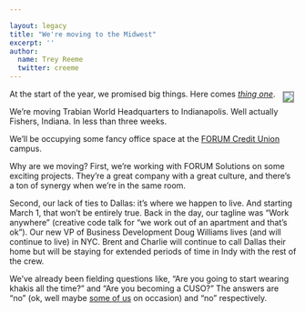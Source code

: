 ```yaml
---

layout: legacy
title: "We're moving to the Midwest"
excerpt: ''
author:
  name: Trey Reeme
  twitter: creeme
---
```


<p><a href="http://www.flickr.com/photos/trabian/sets/72157594494363276/"><img src="http://farm1.static.flickr.com/178/369976423_9cbf10b363_m.jpg" style="float:right; border: 2px solid #999999; margin: 4px;" /></a>At the start of the year, we promised big things.  Here comes <a href="http://cu.trabian.com/trabian/internalprojectsandcommunication/thingone.png"><em>thing one</em></a>.</p>


<p>We&#8217;re moving Trabian World Headquarters to Indianapolis.  Well actually Fishers, Indiana.  In less than three weeks.</p>


<p>We&#8217;ll be occupying some fancy office space at the <a href="http://www.forumcu.com"><span class="caps">FORUM</span> Credit Union</a> campus.</p>


<p>Why are we moving?  First, we&#8217;re working with <span class="caps">FORUM</span> Solutions on some exciting projects.  They&#8217;re a great company with a great culture, and there&#8217;s a ton of synergy when we&#8217;re in the same room.</p>


<p>Second, our lack of ties to Dallas: it&#8217;s where we happen to live.  And starting March 1, that won&#8217;t be entirely true.  Back in the day, our tagline was &#8220;Work anywhere&#8221; (creative code talk for &#8220;we work out of an apartment and that&#8217;s ok&#8221;).  Our new VP of Business Development Doug Williams lives (and will continue to live) in <span class="caps">NYC</span>.  Brent and Charlie will continue to call Dallas their home but will be staying for extended periods of time in Indy with the rest of the crew.</p>


<p>We&#8217;ve already been fielding questions like, &#8220;Are you going to start wearing khakis all the time?&#8221; and &#8220;Are you becoming a <span class="caps">CUSO</span>?&#8221;  The answers are &#8220;no&#8221; (ok, well maybe <a href="http://www.flickr.com/photos/trabian/327471802/in/set-72157594430244933/">some of us</a> on occasion) and &#8220;no&#8221; respectively.</p>